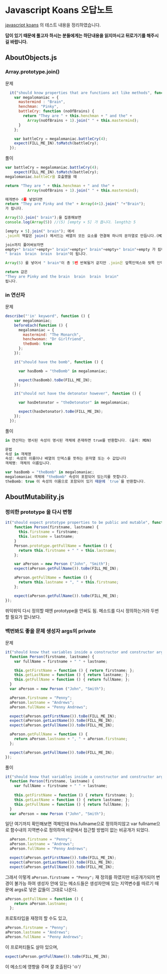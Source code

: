 # Javascript Koans 오답노트

[javascript koans](<https://github.com/mrdavidlaing/javascript-koans>) 의 테스트 내용을 정리하였습니다. 

**답이 있기 때문에 풀고자 하시는 분들에게는 하단내용을 읽지마시고 뒤로가기를 해주시길 바랍니다.** 



## AboutObjects.js

### Array.prototype.join()

문제

```js
  it("should know properties that are functions act like methods", function () {
    var megalomaniac = {
      mastermind : "Brain",
      henchman: "Pinky",
      battleCry: function (noOfBrains) {
        return "They are " + this.henchman + " and the" +
          Array(noOfBrains + 1).join(" " + this.mastermind);
      }
    };

    var battleCry = megalomaniac.battleCry(4);
    expect(FILL_ME_IN).toMatch(battleCry);
  });
```



풀이

```js
var battleCry = megalomaniac.battleCry(4);
    expect(FILL_ME_IN).toMatch(battleCry);
megalomaniac.battleCr을 호츌했을 때 

return "They are " + this.henchman + " and the" +
          Array(noOfBrains + 1).join(" " + this.mastermind);

매개변수 4를 넣었다면 
return "They are Pinky and the" + Array(4+1).join(" "+"Brain");
가 됩니다.

Array(5).join(" brain");을 집중해보면 
console.log(Array(5)) //(5) [empty × 5] 가 뜹니다. length는 5

[empty × 5].join(" brain"); 에서 
.join의 역할은 join() 메서드는 배열의 모든 요소를 연결해 하나의 문자열로 만듭니다.(MDN출처) 

join까지 풀어써보자면 
empty+" brain"+empty+" brain"+empty+" brain"+empty+" brain"+empty 가 됩니다.
" brain  brain  brain  brain"이 됩니다.

Array(5) 를 넣어서 " brain"이 총 5번 반복될거 같지만 .join은 앞쪽인덱스와 뒷쪽 인덱스 사이에 들어가기 때문에 총 `4번`이 들어갑니다.

return 값은 
"They are Pinky and the brain  brain  brain  brain"
됩니다.
```



###  in 연산자

문제

```js
describe("'in' keyword", function () {
    var megalomaniac;
    beforeEach(function () {
      megalomaniac = {
        mastermind: "The Monarch",
        henchwoman: "Dr Girlfriend",
        theBomb: true
      };
    });

    it("should have the bomb", function () {

      var hasBomb = "theBomb" in megalomaniac;

      expect(hasBomb).toBe(FILL_ME_IN);
    });

    it("should not have the detonator however", function () {

      var hasDetonator = "theDetonator" in megalomaniac;

      expect(hasDetonator).toBe(FILL_ME_IN);
    });
  });
```



풀이

```js
in 연산자는 명시된 속성이 명시된 객체에 존재하면 true를 반환합니다. (출처: MDN)

문법 
속성 in 객체명
속성: 속성의 이름이나 배열의 인덱스를 뜻하는 문자열 또는 수 값입니다
객체명: 객체의 이름입니다.

var hasBomb = "theBomb" in megalomaniac;
megalomaniac 객체에 "theBomb" 속성이 포함되어 있는지를 뜻합니다.
theBomb: true 이 속성의 이름으로 포함되어 있기 때문에 `true`를 반환합니다.


```

## AboutMutability.js

### 정의한 prototype 을 다시 변형

```js
it("should expect prototype properties to be public and mutable", function () {
    function Person(firstname, lastname) {
      this.firstname = firstname;
      this.lastname = lastname;
    }
    Person.prototype.getFullName = function () {
      return this.firstname + " " + this.lastname;
    };

    var aPerson = new Person ("John", "Smith");
    expect(aPerson.getFullName()).toBe(FILL_ME_IN);

    aPerson.getFullName = function () {
      return this.lastname + ", " + this.firstname;
    };

    expect(aPerson.getFullName()).toBe(FILL_ME_IN);
});
```

쒸익쒸익 다시 정의할 때엔 prototype을 안써도 됨. 메소드를 다시 정의하는거라 두번 할 필요가 없나보다.



### 백번봐도 좋을 문제 생성자 args의 private 

문제

```js
it("should know that variables inside a constructor and constructor args are private", function () {
  function Person(firstname, lastname) {
    var fullName = firstname + " " + lastname;

    this.getFirstName = function () { return firstname; };
    this.getLastName = function () { return lastname; };
    this.getFullName = function () { return fullName; };
  }
  var aPerson = new Person ("John", "Smith");

  aPerson.firstname = "Penny";
  aPerson.lastname = "Andrews";
  aPerson.fullName = "Penny Andrews";

  expect(aPerson.getFirstName()).toBe(FILL_ME_IN);
  expect(aPerson.getLastName()).toBe(FILL_ME_IN);
  expect(aPerson.getFullName()).toBe(FILL_ME_IN);

  aPerson.getFullName = function () {
    return aPerson.lastname + ", " + aPerson.firstname;
  };

  expect(aPerson.getFullName()).toBe(FILL_ME_IN);
});
```

풀이

```js
it("should know that variables inside a constructor and constructor args are private", function () {
  function Person(firstname, lastname) {
    var fullName = firstname + " " + lastname;
	
    this.getFirstName = function () { return firstname; };
    this.getLastName = function () { return lastname; };
    this.getFullName = function () { return fullName; };
  }
  var aPerson = new Person ("John", "Smith");
```

일단 여기까지 확인해보면 객체인데 this.fullname으로 정의하지않고 var fullname으로 함수내의 지역변수로 정의하여 바깥에서 접근할 방법이 없는 비공개가 되었다. 

```js
  aPerson.firstname = "Penny";
  aPerson.lastname = "Andrews";
  aPerson.fullName = "Penny Andrews";

  expect(aPerson.getFirstName()).toBe(FILL_ME_IN);
  expect(aPerson.getLastName()).toBe(FILL_ME_IN);
  expect(aPerson.getFullName()).toBe(FILL_ME_IN);
```

그래서 이렇게 `aPerson.firstname = "Penny";` 재 정의를 하였지만 비공개가되어 변경이 불가능 하여 생성자 안에 있는 메소드들은 생성자안에 있는 지역변수를 따르기 때문에 args로 넣은 값들이 그대로 나온다.  

```js
aPerson.getFullName = function () {
    return aPerson.lastname;
  };
```

프로토타입을 재정의 할 수도 있고, 

```js
aPerson.firstname = "Penny";
aPerson.lastname = "Andrews";
aPerson.fullName = "Penny Andrews";
```

이 프로퍼티들도 살아 있으며,  

```js
expect(aPerson.getFullName()).toBe(FILL_ME_IN);
```

이 메소드에 영향을 주며 잘 호출된다 'ㅁ'/ 
